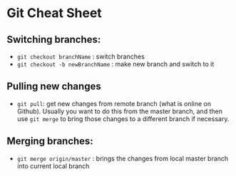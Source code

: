 # Git Cheat Sheet

## Switching branches:

* `git checkout branchName` : switch branches
* `git checkout -b newBranchName` : make new branch and switch to it

## Pulling new changes
* `git pull`: get new changes from remote branch (what is online on Github). Usually you want to do this from the master branch, and then use `git merge` to bring those changes to a different branch if necessary.

## Merging branches:

* `git merge origin/master` : brings the changes from local master branch into current local branch

